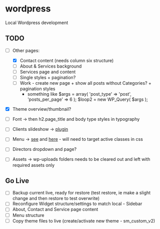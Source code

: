 wordpress
=========

Local Wordpress development

## TODO

- [ ] Other pages:
	- [x] Contact content (needs column six structure)
	- [ ] About & Services background
	- [ ] Services page and content
	- [ ] Single styles + pagination?
 	- [ ] Work - create new page + show all posts without Categories? + pagination styles
 		- something like
 			$args = array( 'post_type' => 'post', 'posts_per_page' => 6 );
			$loop2 = new WP_Query( $args );
- [x] Theme overview/thumbnail?
- [ ] Font -> then h2.page_title and body type styles in typography
- [ ] Clients slideshow -> [plugin](http://wordpress.org/plugins/sponsors-carousel/)
- [ ] Menu -> [see](http://localhost/wp-admin/nav-menus.php) and [here](http://codex.wordpress.org/Function_Reference/wp_nav_menu) - will need to target active classes in css
- [ ] Directors dropdown and page?
- [ ] Assets -> wp-uploads folders needs to be cleared out and left with required assets only


## Go Live

- [ ] Backup current live, ready for restore (test restore, ie make a slight change and then restore to test overwrite)
- [ ] Reconfigure Widget structure/settings to match local - Sidebar
- [ ] About, Contact and Service page content
- [ ] Menu structure
- [ ] Copy theme files to live (create/activate new theme - sm_custom_v2)
